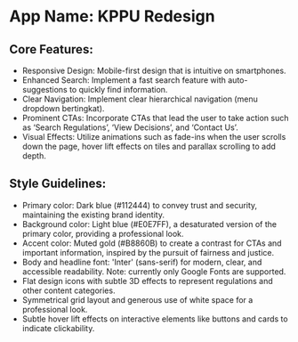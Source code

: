 # **App Name**: KPPU Redesign

## Core Features:

- Responsive Design: Mobile-first design that is intuitive on smartphones.
- Enhanced Search: Implement a fast search feature with auto-suggestions to quickly find information.
- Clear Navigation: Implement clear hierarchical navigation (menu dropdown bertingkat).
- Prominent CTAs: Incorporate CTAs that lead the user to take action such as ‘Search Regulations’, ‘View Decisions’, and ‘Contact Us’.
- Visual Effects: Utilize animations such as fade-ins when the user scrolls down the page, hover lift effects on tiles and parallax scrolling to add depth.

## Style Guidelines:

- Primary color: Dark blue (#112444) to convey trust and security, maintaining the existing brand identity.
- Background color: Light blue (#E0E7FF), a desaturated version of the primary color, providing a professional look.
- Accent color: Muted gold (#B8860B) to create a contrast for CTAs and important information, inspired by the pursuit of fairness and justice.
- Body and headline font: 'Inter' (sans-serif) for modern, clear, and accessible readability. Note: currently only Google Fonts are supported.
- Flat design icons with subtle 3D effects to represent regulations and other content categories.
- Symmetrical grid layout and generous use of white space for a professional look.
- Subtle hover lift effects on interactive elements like buttons and cards to indicate clickability.
